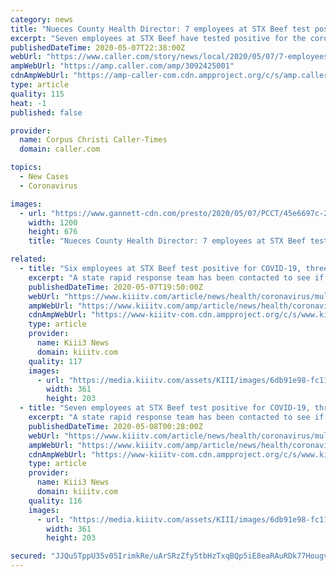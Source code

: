 ```yaml
---
category: news
title: "Nueces County Health Director: 7 employees at STX Beef test positive for COVID-19;3 in ICU"
excerpt: "Seven employees at STX Beef have tested positive for the coronavirus, and three are currently being hospitalized."
publishedDateTime: 2020-05-07T22:38:00Z
webUrl: "https://www.caller.com/story/news/local/2020/05/07/7-employees-stx-beef-test-positive-covid-19-3-icu/3092425001/"
ampWebUrl: "https://amp.caller.com/amp/3092425001"
cdnAmpWebUrl: "https://amp-caller-com.cdn.ampproject.org/c/s/amp.caller.com/amp/3092425001"
type: article
quality: 115
heat: -1
published: false

provider:
  name: Corpus Christi Caller-Times
  domain: caller.com

topics:
  - New Cases
  - Coronavirus

images:
  - url: "https://www.gannett-cdn.com/presto/2020/05/07/PCCT/45e6697c-2e73-4156-b724-d82980fab792-20200507_SanPatcounty_COVIDtesting_ar_0065.jpg?auto=webp&crop=1305,735,x0,y0&format=pjpg&width=1200"
    width: 1200
    height: 676
    title: "Nueces County Health Director: 7 employees at STX Beef test positive for COVID-19;3 in ICU"

related:
  - title: "Six employees at STX Beef test positive for COVID-19, three are currently hospitalized"
    excerpt: "A state rapid response team has been contacted to see if the 700 to 800 employees working at the facility need to be tested."
    publishedDateTime: 2020-05-07T19:50:00Z
    webUrl: "https://www.kiiitv.com/article/news/health/coronavirus/multiple-workers-at-stx-beef-test-positive-for-covid-19/503-07698b53-5ed6-45a2-a529-5b5933767e27"
    ampWebUrl: "https://www.kiiitv.com/amp/article/news/health/coronavirus/multiple-workers-at-stx-beef-test-positive-for-covid-19/503-07698b53-5ed6-45a2-a529-5b5933767e27"
    cdnAmpWebUrl: "https://www-kiiitv-com.cdn.ampproject.org/c/s/www.kiiitv.com/amp/article/news/health/coronavirus/multiple-workers-at-stx-beef-test-positive-for-covid-19/503-07698b53-5ed6-45a2-a529-5b5933767e27"
    type: article
    provider:
      name: Kiii3 News
      domain: kiiitv.com
    quality: 117
    images:
      - url: "https://media.kiiitv.com/assets/KIII/images/6db91e98-fc11-4a1a-89d6-ce15379b8076/6db91e98-fc11-4a1a-89d6-ce15379b8076_360x203.jpg"
        width: 361
        height: 203
  - title: "Seven employees at STX Beef test positive for COVID-19, three are currently hospitalized"
    excerpt: "A state rapid response team has been contacted to see if the 700 to 800 employees working at the facility need to be tested."
    publishedDateTime: 2020-05-08T00:28:00Z
    webUrl: "https://www.kiiitv.com/article/news/health/coronavirus/multiple-workers-at-stx-beef-test-positive-for-covid-19/503-07698b53-5ed6-45a2-a529-5b5933767e27"
    ampWebUrl: "https://www.kiiitv.com/amp/article/news/health/coronavirus/multiple-workers-at-stx-beef-test-positive-for-covid-19/503-07698b53-5ed6-45a2-a529-5b5933767e27"
    cdnAmpWebUrl: "https://www-kiiitv-com.cdn.ampproject.org/c/s/www.kiiitv.com/amp/article/news/health/coronavirus/multiple-workers-at-stx-beef-test-positive-for-covid-19/503-07698b53-5ed6-45a2-a529-5b5933767e27"
    type: article
    provider:
      name: Kiii3 News
      domain: kiiitv.com
    quality: 116
    images:
      - url: "https://media.kiiitv.com/assets/KIII/images/6db91e98-fc11-4a1a-89d6-ce15379b8076/6db91e98-fc11-4a1a-89d6-ce15379b8076_360x203.jpg"
        width: 361
        height: 203

secured: "JJQu5TppU35v05IrimkRe/uArSRzZfy5tbHzTxqBQp5iE8eaRAuRDk77Hougvp7QEi/0q8t060BHiJ2+V8WEQeGrjB9EJJ7cAPysnchv8V/MHz/caTTw5recNutGAarg/N9YMaudhScR22L7ozTut1o7ewP8A7/b89iidHxyrPFhFVnqqqQYhzwPa+xYBMVTzM0H3fv+4RIY5cmdTLokPdM36xItOXtno5oLZmhdOyPUzn4I2uUChNOUuozSpTvVq2xfJssjn4zXgSqsZeUlZ3uwBvpOyB/DbdhaW8fTvD72YIMUONtcflSu2jtyMqUPwQa3rK8J50LyZIKmfezvPtwKbkXsLFtKsFHp5X+MlHaKyATODHwUeKosFvI0GDCZhFyigcQywZ+BnH0XKAaevBfwa2mBgvEAuEXnigNshLcs7ukpByn/IOZr+I/UrmpCTCZrBj1tA0U8nxiLEs+mHh4eXWBT+evnKLhOksI87OE=;AWi9h0YAbpGj59TJA8aKOg=="
---
```


